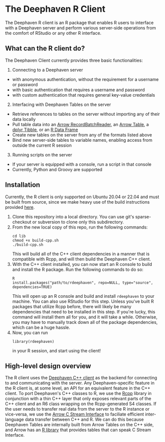 # The Deephaven R Client

The Deephaven R client is an R package that enables R users to interface with a Deephaven server and perform various
server-side operations from the comfort of RStudio or any other R interface.

## What can the R client do?

The Deephaven Client currently provides three basic functionalities:

1. Connecting to a Deephaven server
-   with anonymous authentication, without the requirement for a username or password
-   with basic authentication that requires a username and password
-   with custom authentication that requires general key-value credentials

2. Interfacing with Deephaven Tables on the server
-   Retrieve references to tables on the server without importing any of their data locally
-   Pull table data into an [Arrow RecordBatchReader](https://arrow.apache.org/docs/r/reference/RecordBatchReader.html),
an [Arrow Table](https://arrow.apache.org/docs/r/reference/Table.html),
a [dplyr Tibble](https://tibble.tidyverse.org),
or an [R Data Frame](https://stat.ethz.ch/R-manual/R-devel/library/base/html/data.frame.html)
-   Create new tables on the server from any of the formats listed above
-   Bind new server-side tables to variable names, enabling access from outside the current R session

3. Running scripts on the server
-   If your server is equipped with a console, run a script in that console
-   Currently, Python and Groovy are supported

## Installation

Currently, the R client is only supported on Ubuntu 20.04 or 22.04 and must be built from source, since we make heavy use of the
build instructions provided [here](https://github.com/deephaven/deephaven-core/tree/main/cpp-client).

1. Clone this repository into a local directory. You can use git's sparse-checkout or subversion to clone only this subdirectory.
2. From the new local copy of this repo, run the following commands:
   ```
   cd lib
   chmod +x build-cpp.sh
   ./build-cpp.sh
   ```
   This will build all of the C++ client dependencies in a manner that is compatible with Rcpp, and will then build the Deephaven C++ client.
3. With the C++ client installed, you can now start an R console to build and install the R package. Run the following commands to do so:
   ```
   R
   install.packages("path/to/rdeephaven", repo=NULL, type="source", dependencies=TRUE)
   ```
   This will open up an R console and build and install `rdeephaven` to your machine. You can also use RStudio for this step.
   Unless you've built R packages that utilize Rcpp before, there will likely be many dependencies that need to be installed in this step.
   If you're lucky, this command will install them all for you, and it will take a while. Otherwise, you may have to manually track down all of
   the package dependencies, which can be a huge hassle.
4. Now, you can run
   ```
   library(rdeephaven)
   ```
   in your R session, and start using the client!
   
## High-level design overview

The R client uses the
[Deephaven C++ client](https://github.com/deephaven/deephaven-core/tree/main/cpp-client)
as the backend for connecting to and communicating with the server. Any Deephaven-specific feature in the R client is,
at some level, an API for an equivalent feature in the C++ client. To port Deephaven's C++ classes to R, we use the
[Rcpp](https://github.com/RcppCore/Rcpp)
library in conjunction with a thin C++ layer that only exposes relevant parts of the C++ client and an R6 class wrapping
on the Rcpp-generated S4 classes. If the user needs to transfer real data from the server to the R instance or vice-versa,
we use the
[Arrow C Stream Interface](https://arrow.apache.org/docs/format/CStreamInterface.html)
to faciliate efficient inter-language data transfer between C++ and R. We can do this because Deephaven Tables are internally
built from Arrow Tables on the C++ side, and Arrow has an
[R library](https://github.com/apache/arrow/tree/main/r)
that provides tables that can speak C Stream Interface.

